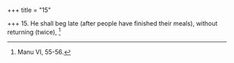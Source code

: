 +++
title = "15"

+++
15. He shall beg late (after people have finished their meals), without returning (twice), [^10] 


[^10]:  Manu VI, 55-56.

